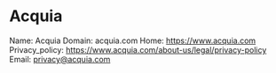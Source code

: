 
# Acquia

Name: Acquia
Domain: acquia.com
Home: https://www.acquia.com
Privacy_policy: https://www.acquia.com/about-us/legal/privacy-policy
Email: privacy@acquia.com

